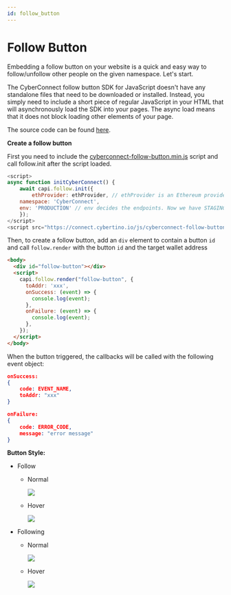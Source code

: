 ```yaml
---
id: follow_button
---
```


# Follow Button

Embedding a follow button on your website is a quick and easy way to follow/unfollow other people on the given namespace. Let's start.

The CyberConnect follow button SDK for JavaScript doesn't have any standalone files that need to be downloaded or installed. Instead, you simply need to include a short piece of regular JavaScript in your HTML that will asynchronously load the SDK into your pages. The async load means that it does not block loading other elements of your page.

The source code can be found [here](https://github.com/cyberconnecthq/follow-button).

**Create a follow button**

First you need to include the [cyberconnect-follow-button.min.js](https://connect.cybertino.io/js/cyberconnect-follow-button.min.js) script and call follow.init after the script loaded.

```js
<script>
async function initCyberConnect() {
    await capi.follow.init({
        ethProvider: ethProvider, // ethProvider is an Ethereum provider
	namespace: 'CyberConnect',
	env: 'PRODUCTION' // env decides the endpoints. Now we have STAGING and PRODUCTION. The default value is PRODUCTION
    });
</script>
<script src="https://connect.cybertino.io/js/cyberconnect-follow-button.min.js" defer onload="initCyberConnect"></script>
```



Then, to create a follow button, add an `div` element to contain a button `id` and call `follow.render` with the button `id` and the target wallet address

```html
<body>
  <div id="follow-button"></div>
  <script>
    capi.follow.render("follow-button", {
      toAddr: 'xxx',
      onSuccess: (event) => {
        console.log(event);
      },
      onFailure: (event) => {
        console.log(event);
      },
    });
  </script>
</body>
```

When the button triggered, the callbacks will be called with the following event object:

```json
onSuccess:
{
    code: EVENT_NAME,
    toAddr: "xxx"
}

onFailure:
{
    code: ERROR_CODE,
    message: "error message"
}
```

**Button Style:**
* Follow
  * Normal

    ![](https://user-images.githubusercontent.com/17503721/143494393-d397246e-0901-4026-aa8a-666515ad6cc5.png)
  * Hover

    ![](https://user-images.githubusercontent.com/17503721/143494572-598b1e0a-9c76-4f61-83d0-f25e589ef66e.png)
* Following
  * Normal

    ![](https://user-images.githubusercontent.com/17503721/143494432-3206ef20-9e1f-49d9-a27c-104044d6cd52.png)
  * Hover

    ![](https://user-images.githubusercontent.com/17503721/143494445-8ac2abdc-9725-4921-a236-52655f52a54a.png)
